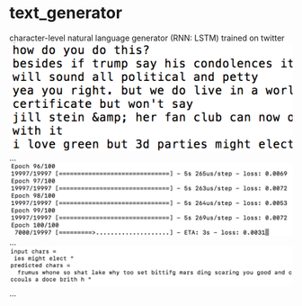 # text_generator
character-level natural language generator (RNN: LSTM) trained on twitter
![](https://raw.githubusercontent.com/mohammedterry/text_generator/master/twitter.png)
...
![](https://raw.githubusercontent.com/mohammedterry/text_generator/master/training.png)
...
![](https://raw.githubusercontent.com/mohammedterry/text_generator/master/predicted.png)
...
